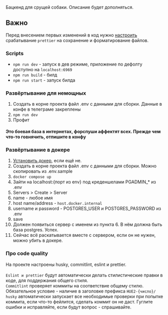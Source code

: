 Бацкенд для срущей собаки. Описание будет дополняться.

## Важно
Перед внесением первых изменений в код нужно [настроить](https://www.jetbrains.com/help/webstorm/prettier.html#ws_prettier_run_automatically_in_new_projects) срабатывание `prettier` на сохранение и форматирование файлов.

### Scripts
- `npm run dev` - запуск в дев режиме, приложение по дефолту доступно на `localhost:6969`
- `npm run build` - билд
- `npm run start` - запуск билда

### Развёртывание для немощных
1. Создать в корне проекта файл .env с данными для сборки. Данные в конфе в телеграме закреплены
2. `npm run dev`
3. Профит
#### Это боевая база в интернетах, форспуши аффектят всех. Прежде чем что-то говнячить, отпишите в конфу


### Развёртывание в докере
 1. [Установить докер](https://docs.docker.com/desktop/install/windows-install/), если ещё не.
 2. Создать в корне проекта файл .env с данными для сборки. Можно скопировать из .env.sample
 3. `docker compose up`
 4. Зайти на localhost:{порт из env} под креденшелами PGADMIN_* из .env
 5. Servers > Create > Server
 6. name - любое имя
 7. host name/address - `host.docker.internal`
 8. username и password - POSTGRES_USER и POSTGRES_PASSWORD из .env
 9. save
 10. Должен появиться сервер с именем из пункта 6. В нём должна быть база postgres. Успех.
 11. Сейчас всё раскатывается вместе с сервером, если он не нужен, можно убить в докере.

### Про code quality
На проекте настроены husky, commitlint, eslint и prettier.\
\
`Eslint и prettier` будут автоматически делать стилистические правки в коде, для поддержания общего стиля.\
`Commitlint` проверяет коммиты на соответствие общему стилю. Обязательное условие - наличие в заголовке префикса `HUE2-{число}/`
\
`husky` автоматически запускает все необходимые проверки при попытке коммита, если что-то фейлится, сделать коммит он не даст.
Гуглите ошибки и исправляйте, если будут вопрос - спрашивайте.